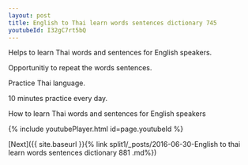 ```yaml
---
layout: post
title: English to Thai learn words sentences dictionary 745 
youtubeId: I32gC7rt5bQ
---
```

 
 
Helps to learn Thai words and sentences for English speakers.

Opportunitiy to repeat the words sentences. 

Practice Thai language. 
 
10 minutes practice every day. 
 
How to learn Thai words and sentences for English speakers 
 
{% include youtubePlayer.html id=page.youtubeId %}
 
 
[Next]({{ site.baseurl }}{% link  split1/_posts/2016-06-30-English to thai learn words sentences dictionary 881 .md%})
 
